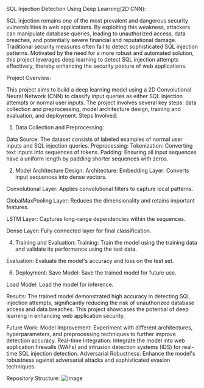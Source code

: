 SQL Injection Detection Using Deep Learning(2D CNN):


SQL injection remains one of the most prevalent and dangerous security vulnerabilities in web applications. By exploiting this weakness, attackers can manipulate database queries, leading to unauthorized access, data breaches, and potentially severe financial and reputational damage. Traditional security measures often fail to detect sophisticated SQL injection patterns. Motivated by the need for a more robust and automated solution, this project leverages deep learning to detect SQL injection attempts effectively, thereby enhancing the security posture of web applications.

Project Overview:

This project aims to build a deep learning model using a 2D Convolutional Neural Network (CNN) to classify input queries as either SQL injection attempts or normal user inputs. The project involves several key steps: data collection and preprocessing, model architecture design, training and evaluation, and deployment.
Steps Involved:
1. Data Collection and Preprocessing:

Data Source: The dataset consists of labeled examples of normal user inputs and SQL injection queries.
Preprocessing:
Tokenization: Converting text inputs into sequences of tokens.
Padding: Ensuring all input sequences have a uniform length by padding shorter sequences with zeros.

2. Model Architecture Design:
Architecture:
Embedding Layer: Converts input sequences into dense vectors.

Convolutional Layer: Applies convolutional filters to capture local patterns.

GlobalMaxPooling Layer: Reduces the dimensionality and retains important features.

LSTM Layer: Captures long-range dependencies within the sequences.

Dense Layer: Fully connected layer for final classification.

4. Training and Evaluation:
Training: Train the model using the training data and validate its performance using the test data.

Evaluation: Evaluate the model's accuracy and loss on the test set.

6. Deployment:
Save Model: Save the trained model for future use.

Load Model: Load the model for inference.

Results:
The trained model demonstrated high accuracy in detecting SQL injection attempts, significantly reducing the risk of unauthorized database access and data breaches. This project showcases the potential of deep learning in enhancing web application security.

Future Work:
Model Improvement: Experiment with different architectures, hyperparameters, and preprocessing techniques to further improve detection accuracy.
Real-time Integration: Integrate the model into web application firewalls (WAFs) and intrusion detection systems (IDS) for real-time SQL injection detection.
Adversarial Robustness: Enhance the model's robustness against adversarial attacks and sophisticated evasion techniques.

Repository Structure:
![image](https://github.com/Chhaya-g/Miniproject/assets/117031436/51ff6ebc-8f7f-4456-8799-b03ea60aa3d2)



